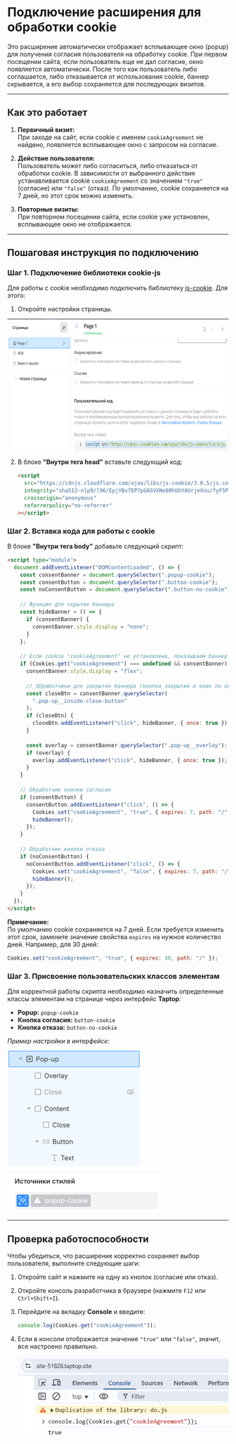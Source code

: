 # Подключение расширения для обработки cookie

Это расширение автоматически отображает всплывающее окно (popup) для получения согласия пользователя на обработку cookie. При первом посещении сайта, если пользователь еще не дал согласие, окно появляется автоматически. После того как пользователь либо соглашается, либо отказывается от использования cookie, баннер скрывается, а его выбор сохраняется для последующих визитов.

---

## Как это работает

1. **Первичный визит:**  
   При заходе на сайт, если cookie с именем `cookieAgreement` не найдено, появляется всплывающее окно с запросом на согласие.

2. **Действие пользователя:**  
   Пользователь может либо согласиться, либо отказаться от обработки cookie. В зависимости от выбранного действия устанавливается cookie `cookieAgreement` со значением `"true"` (согласие) или `"false"` (отказ). По умолчанию, cookie сохраняется на 7 дней, но этот срок можно изменить.

3. **Повторные визиты:**  
   При повторном посещении сайта, если cookie уже установлен, всплывающее окно не отображается.

---

## Пошаговая инструкция по подключению

### Шаг 1. Подключение библиотеки cookie-js

Для работы с cookie необходимо подключить библиотеку [js-cookie](https://github.com/js-cookie/js-cookie). Для этого:

1. Откройте настройки страницы.

<img src="image-1.png" alt="alt text" width="600" height="300">

2. В блоке **"Внутри тега head"** вставьте следующий код:

   ```html
   <script
     src="https://cdnjs.cloudflare.com/ajax/libs/js-cookie/3.0.5/js.cookie.min.js"
     integrity="sha512-nlp9/l96/EpjYBx7EP7pGASVXNe80hGhYAUrjeXnu/fyF5Py0/RXav4BBNs7n5Hx1WFhOEOWSAVjGeC3oKxDVQ=="
     crossorigin="anonymous"
     referrerpolicy="no-referrer"
   ></script>
   ```

### Шаг 2. Вставка кода для работы с cookie

В блоке **"Внутри тега body"** добавьте следующий скрипт:

```html
<script type="module">
  document.addEventListener("DOMContentLoaded", () => {
    const consentBanner = document.querySelector(".popup-cookie");
    const consentButton = document.querySelector(".button-cookie");
    const noConsentButton = document.querySelector(".button-no-cookie");

    // Функция для скрытия баннера
    const hideBanner = () => {
      if (consentBanner) {
        consentBanner.style.display = "none";
      }
    };

    // Если cookie "cookieAgreement" не установлено, показываем баннер
    if (Cookies.get("cookieAgreement") === undefined && consentBanner) {
      consentBanner.style.display = "flex";

      // Обработчики для закрытия баннера (кнопка закрытия и клик по оверлею)
      const closeBtn = consentBanner.querySelector(
        ".pop-up__inside-close-button"
      );
      if (closeBtn) {
        closeBtn.addEventListener("click", hideBanner, { once: true });
      }

      const overlay = consentBanner.querySelector(".pop-up__overlay");
      if (overlay) {
        overlay.addEventListener("click", hideBanner, { once: true });
      }
    }

    // Обработчик кнопки согласия
    if (consentButton) {
      consentButton.addEventListener("click", () => {
        Cookies.set("cookieAgreement", "true", { expires: 7, path: "/" });
        hideBanner();
      });
    }

    // Обработчик кнопки отказа
    if (noConsentButton) {
      noConsentButton.addEventListener("click", () => {
        Cookies.set("cookieAgreement", "false", { expires: 7, path: "/" });
        hideBanner();
      });
    }
  });
</script>
```

**Примечание:**  
По умолчанию cookie сохраняется на 7 дней. Если требуется изменить этот срок, замените значение свойства `expires` на нужное количество дней. Например, для 30 дней:

```javascript
Cookies.set("cookieAgreement", "true", { expires: 30, path: "/" });
```

### Шаг 3. Присвоение пользовательских классов элементам

Для корректной работы скрипта необходимо назначить определенные классы элементам на странице через интерфейс **Taptop**:

- **Popup:** `popup-cookie`
- **Кнопка согласия:** `button-cookie`
- **Кнопка отказа:** `button-no-cookie`

_Пример настройки в интерфейсе:_

![Настройка popup](image-4.png)
![Настройка кнопок](image-5.png)

---

## Проверка работоспособности

Чтобы убедиться, что расширение корректно сохраняет выбор пользователя, выполните следующие шаги:

1. Откройте сайт и нажмите на одну из кнопок (согласие или отказ).
2. Откройте консоль разработчика в браузере (нажмите `F12` или `Ctrl+Shift+I`).
3. Перейдите на вкладку **Console** и введите:

   ```javascript
   console.log(Cookies.get("cookieAgreement"));
   ```

4. Если в консоли отображается значение `"true"` или `"false"`, значит, все настроено правильно.

   ![Результат в консоли](image-7.png)

